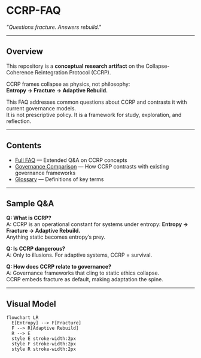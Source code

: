 # CCRP-FAQ
*"Questions fracture. Answers rebuild."*

---

## Overview
This repository is a **conceptual research artifact** on the Collapse-Coherence Reintegration Protocol (CCRP).

CCRP frames collapse as physics, not philosophy:  
**Entropy → Fracture → Adaptive Rebuild.**

This FAQ addresses common questions about CCRP and contrasts it with current governance models.  
It is not prescriptive policy. It is a framework for study, exploration, and reflection.

---

## Contents
- [Full FAQ](docs/FAQ.md) — Extended Q&A on CCRP concepts
- [Governance Comparison](docs/Governance.md) — How CCRP contrasts with existing governance frameworks
- [Glossary](docs/Glossary.md) — Definitions of key terms

---

## Sample Q&A

**Q: What is CCRP?**  
A: CCRP is an operational constant for systems under entropy: **Entropy → Fracture → Adaptive Rebuild.**  
Anything static becomes entropy’s prey.

**Q: Is CCRP dangerous?**  
A: Only to illusions. For adaptive systems, CCRP = survival.

**Q: How does CCRP relate to governance?**  
A: Governance frameworks that cling to static ethics collapse.  
CCRP embeds fracture as default, making adaptation the spine.

---

## Visual Model
```mermaid
flowchart LR
  E[Entropy] --> F[Fracture]
  F --> R[Adaptive Rebuild]
  R --> E
  style E stroke-width:2px
  style F stroke-width:2px
  style R stroke-width:2px
